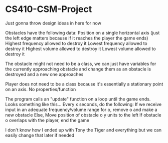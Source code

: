# CS410-CSM-Project

Just gonna throw design ideas in here for now


Obstacles have the following data:
  Position on a single horizontal axis (just the left edge matters because if it reaches the player the game ends)
  Highest frequency allowed to destroy it
  Lowest frequency allowed to destroy it
  Highest volume allowed to destroy it
  Lowest volume allowed to destroy it

The obstacle might not need to be a class, we can just have variables for the currently approaching obstacle and change
them as an obstacle is destroyed and a new one approaches


Player does not need to be a class because it's essentially a stationary point on an axis. No properties/function


The program calls an "update" function on a loop until the game ends. Looks something like this...
Every x seconds, do the following:
  If we receive input in an adequate frequency/volume range for o, remove o and make a new obstacle
  Else,
    Move position of obstacle o y units to the left
    If obstacle o overlaps with the player, end the game


I don't know how I ended up with Tony the Tiger and everything but we can easily change that later if needed

